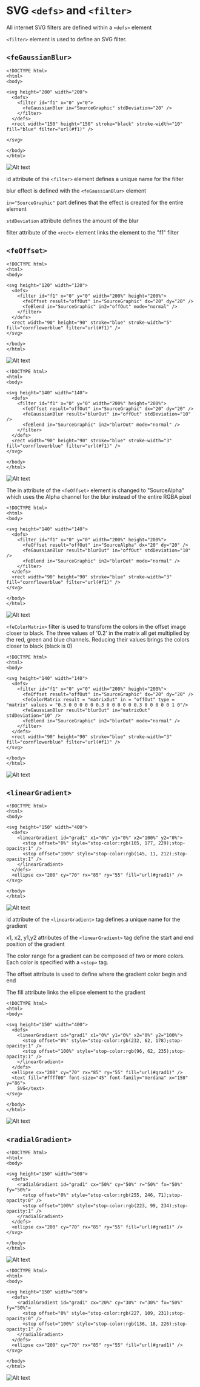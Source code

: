 # SVG `<defs>` and `<filter>`

All internet SVG filters are defined within a `<defs>` element

 `<filter>` element is used to define an SVG filter.

## `<feGaussianBlur>`

```
<!DOCTYPE html>
<html>
<body>

<svg height="200" width="200">
  <defs>
    <filter id="f1" x="0" y="0">
      <feGaussianBlur in="SourceGraphic" stdDeviation="20" />
    </filter>
  </defs>
  <rect width="150" height="150" stroke="black" stroke-width="10" fill="blue" filter="url(#f1)" />
  
</svg>

</body>
</html>
```
![Alt text](doc-files/hsvg22.png)

id attribute of the `<filter>` element defines a unique name for the filter

blur effect is defined with the `<feGaussianBlur>` element

`in="SourceGraphic"` part defines that the effect is created for the entire element

`stdDeviation` attribute defines the amount of the blur

filter attribute of the `<rect>` element links the element to the "f1" filter

## `<feOffset>`

```
<!DOCTYPE html>
<html>
<body>

<svg height="120" width="120">
  <defs>
    <filter id="f1" x="0" y="0" width="200%" height="200%">
      <feOffset result="offOut" in="SourceGraphic" dx="20" dy="20" />
      <feBlend in="SourceGraphic" in2="offOut" mode="normal" />
    </filter>
  </defs>
  <rect width="90" height="90" stroke="blue" stroke-width="5" fill="cornflowerblue" filter="url(#f1)" />
</svg>

</body>
</html>
```

![Alt text](doc-files/hsvg23.png)

```
<!DOCTYPE html>
<html>
<body>

<svg height="140" width="140">
  <defs>
    <filter id="f1" x="0" y="0" width="200%" height="200%">
      <feOffset result="offOut" in="SourceGraphic" dx="20" dy="20" />
      <feGaussianBlur result="blurOut" in="offOut" stdDeviation="10" />
      <feBlend in="SourceGraphic" in2="blurOut" mode="normal" />
    </filter>
  </defs>
  <rect width="90" height="90" stroke="blue" stroke-width="3" fill="cornflowerblue" filter="url(#f1)" />  
</svg>

</body>
</html>
```
![Alt text](doc-files/hsvg24.png)

The in attribute of the `<feOffset>` element is changed to "SourceAlpha" which uses the Alpha channel for the blur instead of the entire RGBA pixel

```
<!DOCTYPE html>
<html>
<body>

<svg height="140" width="140">
  <defs>
    <filter id="f1" x="0" y="0" width="200%" height="200%">
      <feOffset result="offOut" in="SourceAlpha" dx="20" dy="20" />
      <feGaussianBlur result="blurOut" in="offOut" stdDeviation="10" />
      <feBlend in="SourceGraphic" in2="blurOut" mode="normal" />
    </filter>
  </defs>
  <rect width="90" height="90" stroke="blue" stroke-width="3" fill="cornflowerblue" filter="url(#f1)" />
</svg>

</body>
</html>
```

![Alt text](doc-files/hsvg25.png)


`<feColorMatrix>` filter is used to transform the colors in the offset image closer to black. The three values of '0.2' in the matrix all get multiplied by the red, green and blue channels. Reducing their values brings the colors closer to black (black is 0)

```
<!DOCTYPE html>
<html>
<body>

<svg height="140" width="140">
  <defs>
    <filter id="f1" x="0" y="0" width="200%" height="200%">
      <feOffset result="offOut" in="SourceGraphic" dx="20" dy="20" />
      <feColorMatrix result = "matrixOut" in = "offOut" type = "matrix" values = "0.3 0 0 0 0 0 0.3 0 0 0 0 0 0.3 0 0 0 0 0 1 0"/>
      <feGaussianBlur result="blurOut" in="matrixOut" stdDeviation="10" />
      <feBlend in="SourceGraphic" in2="blurOut" mode="normal" />
    </filter>
  </defs>
  <rect width="90" height="90" stroke="blue" stroke-width="3" fill="cornflowerblue" filter="url(#f1)" />
</svg>

</body>
</html>
```

![Alt text](doc-files/hsvg26.png)

## `<linearGradient>`

```
<!DOCTYPE html>
<html>
<body>

<svg height="150" width="400">
  <defs>
    <linearGradient id="grad1" x1="0%" y1="0%" x2="100%" y2="0%">
      <stop offset="0%" style="stop-color:rgb(105, 177, 229);stop-opacity:1" />
      <stop offset="100%" style="stop-color:rgb(145, 11, 212);stop-opacity:1" />
    </linearGradient>
  </defs>
  <ellipse cx="200" cy="70" rx="85" ry="55" fill="url(#grad1)" />
</svg>

</body>
</html>
```

![Alt text](doc-files/hsvg27.png)

id attribute of the `<linearGradient>` tag defines a unique name for the gradient

x1, x2, y1,y2 attributes of the `<linearGradient>` tag define the start and end position of the gradient

The color range for a gradient can be composed of two or more colors. Each color is specified with a `<stop>` tag. 

The offset attribute is used to define where the gradient color begin and end

The fill attribute links the ellipse element to the gradient

```
<!DOCTYPE html>
<html>
<body>

<svg height="150" width="400">
  <defs>
    <linearGradient id="grad1" x1="0%" y1="0%" x2="0%" y2="100%">
      <stop offset="0%" style="stop-color:rgb(232, 62, 178);stop-opacity:1" />
      <stop offset="100%" style="stop-color:rgb(96, 62, 235);stop-opacity:1" />
    </linearGradient>
  </defs>
  <ellipse cx="200" cy="70" rx="85" ry="55" fill="url(#grad1)" />
  <text fill="#ffff00" font-size="45" font-family="Verdana" x="150" y="86">
    SVG</text>
</svg>

</body>
</html>
```
![Alt text](doc-files/hsvg28.png)

## `<radialGradient>`

```
<!DOCTYPE html>
<html>
<body>

<svg height="150" width="500">
  <defs>
    <radialGradient id="grad1" cx="50%" cy="50%" r="50%" fx="50%" fy="50%">
      <stop offset="0%" style="stop-color:rgb(255, 246, 71);stop-opacity:0" />
      <stop offset="100%" style="stop-color:rgb(223, 99, 234);stop-opacity:1" />
    </radialGradient>
  </defs>
  <ellipse cx="200" cy="70" rx="85" ry="55" fill="url(#grad1)" />
</svg>

</body>
</html>
```
![Alt text](doc-files/hsvg29.png)


```
<!DOCTYPE html>
<html>
<body>

<svg height="150" width="500">
  <defs>
    <radialGradient id="grad1" cx="20%" cy="30%" r="30%" fx="50%" fy="50%">
      <stop offset="0%" style="stop-color:rgb(227, 109, 231);stop-opacity:0" />
      <stop offset="100%" style="stop-color:rgb(136, 18, 226);stop-opacity:1" />
    </radialGradient>
  </defs>
  <ellipse cx="200" cy="70" rx="85" ry="55" fill="url(#grad1)" />
</svg>

</body>
</html>
```

![Alt text](doc-files/hsvg30.png)


